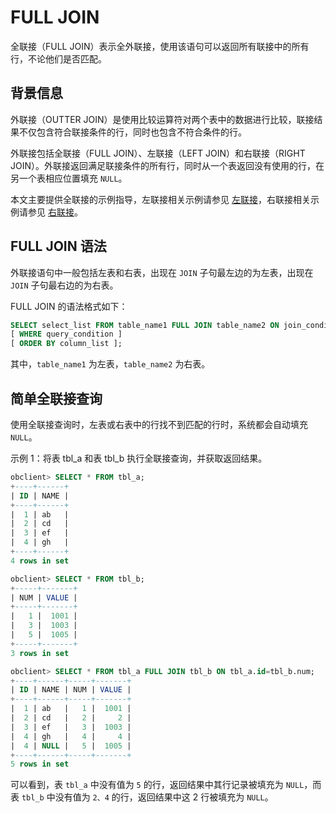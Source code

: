 # FULL JOIN

全联接（FULL JOIN）表示全外联接，使用该语句可以返回所有联接中的所有行，不论他们是否匹配。

## 背景信息

外联接（OUTTER JOIN）是使用比较运算符对两个表中的数据进行比较，联接结果不仅包含符合联接条件的行，同时也包含不符合条件的行。

外联接包括全联接（FULL JOIN）、左联接（LEFT JOIN）和右联接（RIGHT JOIN）。外联接返回满足联接条件的所有行，同时从一个表返回没有使用的行，在另一个表相应位置填充 `NULL`。

本文主要提供全联接的示例指导，左联接相关示例请参见 [左联接](3.left-join.md)，右联接相关示例请参见 [右联接](4.right-join.md)。

## FULL JOIN 语法

外联接语句中一般包括左表和右表，出现在 `JOIN` 子句最左边的为左表，出现在 `JOIN` 子句最右边的为右表。

FULL JOIN 的语法格式如下：

```sql
SELECT select_list FROM table_name1 FULL JOIN table_name2 ON join_condition
[ WHERE query_condition ]
[ ORDER BY column_list ];
```

其中，`table_name1` 为左表，`table_name2` 为右表。

## 简单全联接查询

使用全联接查询时，左表或右表中的行找不到匹配的行时，系统都会自动填充 `NULL`。

示例 1：将表 tbl_a 和表 tbl_b 执行全联接查询，并获取返回结果。

```sql
obclient> SELECT * FROM tbl_a;
+----+------+
| ID | NAME |
+----+------+
|  1 | ab   |
|  2 | cd   |
|  3 | ef   |
|  4 | gh   |
+----+------+
4 rows in set

obclient> SELECT * FROM tbl_b;
+-----+-------+
| NUM | VALUE |
+-----+-------+
|   1 |  1001 |
|   3 |  1003 |
|   5 |  1005 |
+-----+-------+
3 rows in set

obclient> SELECT * FROM tbl_a FULL JOIN tbl_b ON tbl_a.id=tbl_b.num;
+----+------+-----+-------+
| ID | NAME | NUM | VALUE |
+----+------+-----+-------+
|  1 | ab   |   1 |  1001 |
|  2 | cd   |   2 |     2 |
|  3 | ef   |   3 |  1003 |
|  4 | gh   |   4 |     4 |
|  4 | NULL |   5 |  1005 |
+----+------+-----+-------+
5 rows in set
```

可以看到，表 `tbl_a` 中没有值为 `5` 的行，返回结果中其行记录被填充为 `NULL`，而表 `tbl_b` 中没有值为 `2、4` 的行，返回结果中这 2 行被填充为 `NULL`。